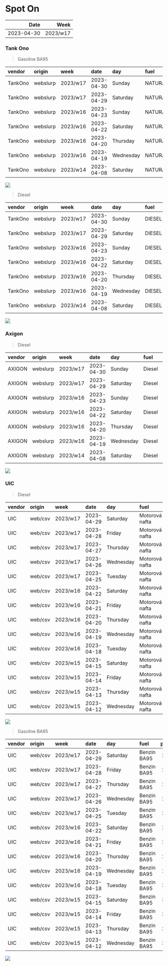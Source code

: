 Spot On
================

|       Date |     Week |
|-----------:|---------:|
| 2023-04-30 | 2023/w17 |

### Tank Ono

> Gasoline BA95

| vendor  | origin   | week     | date       | day       | fuel      | price | PriceVAT |
|:--------|:---------|:---------|:-----------|:----------|:----------|------:|---------:|
| TankOno | webslurp | 2023/w17 | 2023-04-30 | Sunday    | NATURAL95 | 29.67 |     35.9 |
| TankOno | webslurp | 2023/w17 | 2023-04-29 | Saturday  | NATURAL95 | 29.67 |     35.9 |
| TankOno | webslurp | 2023/w16 | 2023-04-23 | Sunday    | NATURAL95 | 29.67 |     35.9 |
| TankOno | webslurp | 2023/w16 | 2023-04-22 | Saturday  | NATURAL95 | 29.67 |     35.9 |
| TankOno | webslurp | 2023/w16 | 2023-04-20 | Thursday  | NATURAL95 | 30.50 |     36.9 |
| TankOno | webslurp | 2023/w16 | 2023-04-19 | Wednesday | NATURAL95 | 30.50 |     36.9 |
| TankOno | webslurp | 2023/w14 | 2023-04-08 | Saturday  | NATURAL95 | 30.17 |     36.5 |

<img src="SpotOn_files/figure-gfm/tono-ba95-1.png" style="display: block; margin: auto auto auto 0;" />

> Diesel

| vendor  | origin   | week     | date       | day       | fuel   | price | PriceVAT |
|:--------|:---------|:---------|:-----------|:----------|:-------|------:|---------:|
| TankOno | webslurp | 2023/w17 | 2023-04-30 | Sunday    | DIESEL | 24.71 |     29.9 |
| TankOno | webslurp | 2023/w17 | 2023-04-29 | Saturday  | DIESEL | 24.71 |     29.9 |
| TankOno | webslurp | 2023/w16 | 2023-04-23 | Sunday    | DIESEL | 25.54 |     30.9 |
| TankOno | webslurp | 2023/w16 | 2023-04-22 | Saturday  | DIESEL | 25.54 |     30.9 |
| TankOno | webslurp | 2023/w16 | 2023-04-20 | Thursday  | DIESEL | 26.36 |     31.9 |
| TankOno | webslurp | 2023/w16 | 2023-04-19 | Wednesday | DIESEL | 26.36 |     31.9 |
| TankOno | webslurp | 2023/w14 | 2023-04-08 | Saturday  | DIESEL | 26.36 |     31.9 |

<img src="SpotOn_files/figure-gfm/tono-diesel-1.png" style="display: block; margin: auto auto auto 0;" />

### Axigon

> Diesel

| vendor | origin   | week     | date       | day       | fuel   | price | PriceVAT |
|:-------|:---------|:---------|:-----------|:----------|:-------|------:|---------:|
| AXIGON | webslurp | 2023/w17 | 2023-04-30 | Sunday    | Diesel |  26.4 |     32.0 |
| AXIGON | webslurp | 2023/w17 | 2023-04-29 | Saturday  | Diesel |  26.4 |     32.0 |
| AXIGON | webslurp | 2023/w16 | 2023-04-23 | Sunday    | Diesel |  26.9 |     32.6 |
| AXIGON | webslurp | 2023/w16 | 2023-04-22 | Saturday  | Diesel |  26.9 |     32.6 |
| AXIGON | webslurp | 2023/w16 | 2023-04-20 | Thursday  | Diesel |  26.9 |     32.6 |
| AXIGON | webslurp | 2023/w16 | 2023-04-19 | Wednesday | Diesel |  26.9 |     32.6 |
| AXIGON | webslurp | 2023/w14 | 2023-04-08 | Saturday  | Diesel |  27.3 |     33.0 |

<img src="SpotOn_files/figure-gfm/axigon-diesel-1.png" style="display: block; margin: auto auto auto 0;" />

### UIC

> Diesel

| vendor | origin  | week     | date       | day       | fuel           | price | priceVAT |
|:-------|:--------|:---------|:-----------|:----------|:---------------|------:|---------:|
| UIC    | web/csv | 2023/w17 | 2023-04-29 | Saturday  | Motorová nafta |  24.5 |     29.6 |
| UIC    | web/csv | 2023/w17 | 2023-04-28 | Friday    | Motorová nafta |  24.6 |     29.8 |
| UIC    | web/csv | 2023/w17 | 2023-04-27 | Thursday  | Motorová nafta |  24.9 |     30.1 |
| UIC    | web/csv | 2023/w17 | 2023-04-26 | Wednesday | Motorová nafta |  25.0 |     30.2 |
| UIC    | web/csv | 2023/w17 | 2023-04-25 | Tuesday   | Motorová nafta |  25.1 |     30.4 |
| UIC    | web/csv | 2023/w16 | 2023-04-22 | Saturday  | Motorová nafta |  24.8 |     30.0 |
| UIC    | web/csv | 2023/w16 | 2023-04-21 | Friday    | Motorová nafta |  25.0 |     30.2 |
| UIC    | web/csv | 2023/w16 | 2023-04-20 | Thursday  | Motorová nafta |  25.3 |     30.6 |
| UIC    | web/csv | 2023/w16 | 2023-04-19 | Wednesday | Motorová nafta |  25.3 |     30.6 |
| UIC    | web/csv | 2023/w16 | 2023-04-18 | Tuesday   | Motorová nafta |  25.3 |     30.6 |
| UIC    | web/csv | 2023/w15 | 2023-04-15 | Saturday  | Motorová nafta |  25.5 |     30.9 |
| UIC    | web/csv | 2023/w15 | 2023-04-14 | Friday    | Motorová nafta |  25.7 |     31.1 |
| UIC    | web/csv | 2023/w15 | 2023-04-13 | Thursday  | Motorová nafta |  25.7 |     31.1 |
| UIC    | web/csv | 2023/w15 | 2023-04-12 | Wednesday | Motorová nafta |  25.9 |     31.3 |

<img src="SpotOn_files/figure-gfm/uic-diesel-1.png" style="display: block; margin: auto auto auto 0;" />

> Gasoline BA95

| vendor | origin  | week     | date       | day       | fuel        | price | priceVAT |
|:-------|:--------|:---------|:-----------|:----------|:------------|------:|---------:|
| UIC    | web/csv | 2023/w17 | 2023-04-29 | Saturday  | Benzin BA95 |  29.3 |     35.5 |
| UIC    | web/csv | 2023/w17 | 2023-04-28 | Friday    | Benzin BA95 |  29.3 |     35.5 |
| UIC    | web/csv | 2023/w17 | 2023-04-27 | Thursday  | Benzin BA95 |  29.4 |     35.6 |
| UIC    | web/csv | 2023/w17 | 2023-04-26 | Wednesday | Benzin BA95 |  29.4 |     35.6 |
| UIC    | web/csv | 2023/w17 | 2023-04-25 | Tuesday   | Benzin BA95 |  29.5 |     35.7 |
| UIC    | web/csv | 2023/w16 | 2023-04-22 | Saturday  | Benzin BA95 |  29.4 |     35.6 |
| UIC    | web/csv | 2023/w16 | 2023-04-21 | Friday    | Benzin BA95 |  29.6 |     35.8 |
| UIC    | web/csv | 2023/w16 | 2023-04-20 | Thursday  | Benzin BA95 |  29.7 |     35.9 |
| UIC    | web/csv | 2023/w16 | 2023-04-19 | Wednesday | Benzin BA95 |  29.9 |     36.2 |
| UIC    | web/csv | 2023/w16 | 2023-04-18 | Tuesday   | Benzin BA95 |  30.0 |     36.3 |
| UIC    | web/csv | 2023/w15 | 2023-04-15 | Saturday  | Benzin BA95 |  30.3 |     36.7 |
| UIC    | web/csv | 2023/w15 | 2023-04-14 | Friday    | Benzin BA95 |  30.4 |     36.8 |
| UIC    | web/csv | 2023/w15 | 2023-04-13 | Thursday  | Benzin BA95 |  30.7 |     37.1 |
| UIC    | web/csv | 2023/w15 | 2023-04-12 | Wednesday | Benzin BA95 |  30.5 |     36.9 |

<img src="SpotOn_files/figure-gfm/uic-ba95-1.png" style="display: block; margin: auto auto auto 0;" />
